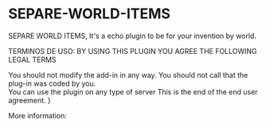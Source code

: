 # SEPARE-WORLD-ITEMS
SEPARE WORLD ITEMS,  It's a echo plugin to be for your invention by world.

TERMINOS DE USO:
BY USING THIS PLUGIN YOU AGREE THE FOLLOWING LEGAL TERMS
 
You should not modify the add-in in any way. You should not call that the plug-in was coded by you.              
You can use the plugin on any type of server
This is the end of the end user agreement.  }

More information: 
